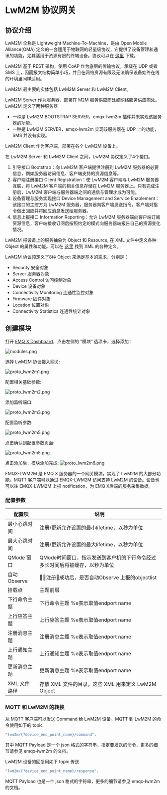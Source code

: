 # LwM2M 协议网关

## 协议介绍

LwM2M 全称是 Lightweight Machine-To-Machine，是由 Open Mobile Alliance(OMA)
定义的一套适用于物联网的轻量级协议，它提供了设备管理和通讯的功能，尤其适用于资源有限的终端设备。协议可以在
[这里](http://www.openmobilealliance.org/wp/) 下载。

LwM2M 基于 REST 架构，使用 CoAP 作为底层的传输协议，承载在 UDP 或者 SMS
上，因而报文结构简单小巧，并且在网络资源有限及无法确保设备始终在线的环境里同样适用。

LwM2M 最主要的实体包括 LwM2M Server 和 LwM2M Client。

LwM2M Server 作为服务器，部署在 M2M 服务供应商处或网络服务供应商处。LwM2M 定义了两种服务器

  - 一种是 LwM2M BOOTSTRAP SERVER，emqx-lwm2m 插件并未实现该服务器的功能。
  - 一种是 LwM2M SERVER，emqx-lwm2m 实现该服务器在 UDP 上的功能，SMS 并没有实现。

LwM2M Client 作为客户端，部署在各个 LwM2M 设备上。

在 LwM2M Server 和 LwM2M Client 之间，LwM2M 协议定义了4个接口。

1.  引导接口 Bootstrap：向 LwM2M 客户端提供注册到 LwM2M
    服务器的必要信息，例如服务器访问信息、客户端支持的资源信息等。
2.  客户端注册接口 Client Registration：使 LwM2M 客户端与 LwM2M 服务器互联，将 LwM2M
    客户端的相关信息存储在 LwM2M 服务器上。只有完成注册后，LwM2M
    客户端与服务器端之间的通信与管理才成为可能。
3.  设备管理与服务实现接口 Device Management and Service Enablement：该接口的主控方为 LwM2M
    服务器，服务器向客户端发送指令，客户端对指令做出回应并将回应消息发送给服务器。
4.  信息上报接口 Information Reporting：允许 LwM2M
    服务器端向客户端订阅资源信息，客户端接收订阅后按照约定的模式向服务器端报告自己的资源变化情况。

LwM2M 把设备上的服务抽象为 Object 和 Resource, 在 XML 文件中定义各种 Object 的属性和功能。可以在
[这里](http://www.openmobilealliance.org/wp/OMNA/LwM2M/LwM2MRegistry.html)
找到 XML 的各种定义。

LwM2M 协议预定义了8种 Object 来满足基本的需求，分别是：

  - Security 安全对象
  - Server 服务器对象
  - Access Control 访问控制对象
  - Device 设备对象
  - Connectivity Monitoring 连通性监控对象
  - Firmware 固件对象
  - Location 位置对象
  - Connectivity Statistics 连通性统计对象

## 创建模块

打开 [EMQ X Dashboard](http://127.0.0.1:18083/#/modules)，点击左侧的 “模块” 选项卡，选择添加：

![modules.png](http://dgiot-1253666439.cos.ap-shanghai-fsi.myqcloud.com/develop_png/zh_CN/modules/assets/modules.png)

选择 LwM2M 协议接入网关:

![proto_lwm2m1.png](http://dgiot-1253666439.cos.ap-shanghai-fsi.myqcloud.com/develop_png/zh_CN/modules/assets/proto_lwm2m1.png)

配置相关基础参数:

![proto_lwm2m2.png](http://dgiot-1253666439.cos.ap-shanghai-fsi.myqcloud.com/develop_png/zh_CN/modules/assets/proto_lwm2m2.png)

添加监听端口:

![proto_lwm2m3.png](http://dgiot-1253666439.cos.ap-shanghai-fsi.myqcloud.com/develop_png/zh_CN/modules/assets/proto_lwm2m3.png)

配置监听参数:

![proto_lwm2m5.png](http://dgiot-1253666439.cos.ap-shanghai-fsi.myqcloud.com/develop_png/zh_CN/modules/assets/proto_lwm2m5.png)

点击确认到配置参数页面:

![proto_lwm2m5.png](http://dgiot-1253666439.cos.ap-shanghai-fsi.myqcloud.com/develop_png/zh_CN/modules/assets/proto_lwm2m5.png)

点击添加后，模块添加完成:
![proto_lwm2m6.png](http://dgiot-1253666439.cos.ap-shanghai-fsi.myqcloud.com/develop_png/zh_CN/modules/assets/proto_lwm2m6.png)

EMQX-LWM2M 是 EMQ X 服务器的一个网关模块，实现了 LwM2M 的大部分功能。MQTT 客户端可以通过 EMQX-LWM2M
访问支持 LwM2M 的设备。设备也可以往 EMQX-LWM2M 上报 notification，为 EMQ X后端的服务采集数据。

### 配置参数


|   配置项    |         说明                                      |
| -----------| ------------------------------------------------ |
| 最小心跳时间 | 注册/更新允许设置的最小lifetime，以秒为单位 |
| 最大心跳时间 | 注册/更新允许设置的最大lifetime，以秒为单位 |
| QMode 窗口  | QMode时间窗口，指示发送到客户机的下行命令经过多长时间后将被缓存，以秒为单位 |
| 自动 Observe | 注册成功后，是否自动Observe 上报的objectlist |
| 挂载点       | 主题前缀|
| 下行命令主题  | 下行命令主题 %e表示取值endport name|
| 上行应答主题  | 上行应答主题 %e表示取值endport name|
| 注册消息主题  | 注册消息主题 %e表示取值endport name|
| 上行通知主题  | 上行通知主题 %e表示取值endport name|
| 更新消息主题  | 更新消息主题 %e表示取值endport name|
| XML 文件路径 | 存放 XML 文件的目录，这些 XML 用来定义 LwM2M Object            |

### MQTT 和 LwM2M 的转换

从 MQTT 客户端可以发送 Command 给 LwM2M 设备。MQTT 到 LwM2M 的命令使用如下的 topic

```bash
"lwm2m/{?device_end_point_name}/command".
```

其中 MQTT Payload 是一个 json 格式的字符串，指定要发送的命令，更多的细节请参见 emqx-lwm2m 的文档。

LwM2M 设备的回复用如下 topic 传送

```bash
"lwm2m/{?device_end_point_name}/response".
```

MQTT Payload 也是一个 json 格式的字符串，更多的细节请参见 emqx-lwm2m 的文档。